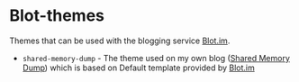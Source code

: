 # Blot-themes

Themes that can be used with the blogging service [Blot.im][1].

- `shared-memory-dump` - The theme used on my own blog ([Shared Memory Dump][2]) which is based on Default template provided by [Blot.im][1]

[1]: https://blot.im/
[2]: http://sharedmemorydump.net/
